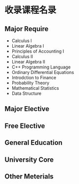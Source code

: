 # 收录课程名录
## Major Require
- Calculus I
- Linear Algebra I
- Principles of Accounting I
- Calculus II
- Linear Algebra II
- C++ Programming Language
- Ordinary Differential Equations
- Introdction to Finance
- Probability Theory
- Mathematical Statistics
- Data Structure
## Major Elective
## Free Elective
## General Education
## University Core
## Other Meterials
